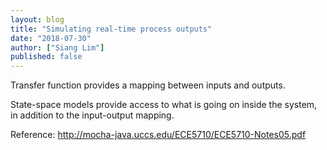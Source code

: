 ```yaml
---
layout: blog
title: "Simulating real-time process outputs"
date: "2018-07-30"
author: ["Siang Lim"]
published: false
---
```


Transfer function provides a mapping between inputs and outputs.

State-space models provide access to what is going on inside the system, in addition to the input-output mapping.

Reference:
http://mocha-java.uccs.edu/ECE5710/ECE5710-Notes05.pdf